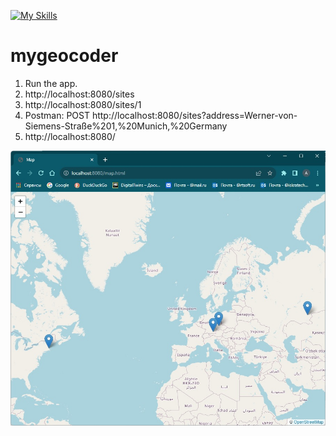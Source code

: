 [![My Skills](https://skillicons.dev/icons?i=java,spring,gradle,html,js,postman&theme=light)](https://skillicons.dev)
# mygeocoder

1. Run the app.
2. http://localhost:8080/sites
3. http://localhost:8080/sites/1
4. Postman: POST http://localhost:8080/sites?address=Werner-von-Siemens-Straße%201,%20Munich,%20Germany
5. http://localhost:8080/

![screenshot](src/main/resources/static/screenshot.jpg?raw=true)
